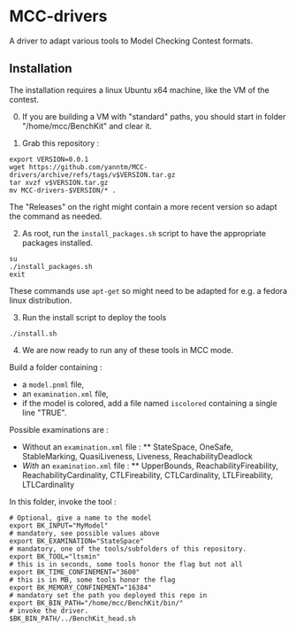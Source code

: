 # MCC-drivers

A driver to adapt various tools to Model Checking Contest formats.


## Installation

The installation requires a linux Ubuntu x64 machine, like the VM of the contest.

 0. If you are building a VM with "standard" paths, you should start in folder "/home/mcc/BenchKit" and clear it.

 1. Grab this repository :
```
export VERSION=0.0.1
wget https://github.com/yanntm/MCC-drivers/archive/refs/tags/v$VERSION.tar.gz
tar xvzf v$VERSION.tar.gz
mv MCC-drivers-$VERSION/* .
```

The "Releases" on the right might contain a more recent version so adapt the command as needed.  

 2. As root, run the `install_packages.sh` script to have the appropriate packages installed.
 
 ```
 su
 ./install_packages.sh
 exit
 ```
 
 These commands use `apt-get` so might need to be adapted for e.g. a fedora linux distribution.
 
 3. Run the install script to deploy the tools
 
 ```
 ./install.sh
 ```
 
 4. We are now ready to run any of these tools in MCC mode.
 
 Build a folder containing :
 * a `model.pnml` file, 
 * an `examination.xml` file, 
 * if the model is colored, add a file named `iscolored` containing a single line "TRUE".


Possible examinations are :
 * Without an `examination.xml` file :
 ** StateSpace, OneSafe, StableMarking, QuasiLiveness, Liveness, ReachabilityDeadlock  
 * *With* an `examination.xml` file :
 ** UpperBounds, ReachabilityFireability, ReachabilityCardinality, CTLFireability, CTLCardinality, LTLFireability, LTLCardinality   
 
 In this folder, invoke the tool :
 ```
# Optional, give a name to the model
export BK_INPUT="MyModel"
# mandatory, see possible values above
export BK_EXAMINATION="StateSpace"
# mandatory, one of the tools/subfolders of this repository. 
export BK_TOOL="ltsmin"
# this is in seconds, some tools honor the flag but not all
export BK_TIME_CONFINEMENT="3600"
# this is in MB, some tools honor the flag
export BK_MEMORY_CONFINEMENT="16384"
# mandatory set the path you deployed this repo in
export BK_BIN_PATH="/home/mcc/BenchKit/bin/" 
# invoke the driver.
$BK_BIN_PATH/../BenchKit_head.sh
 ```
 